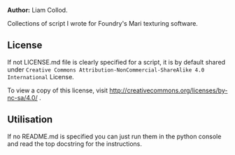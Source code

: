 **Author:** Liam Collod.

Collections of script I wrote for Foundry's Mari texturing software.

## License

If not LICENSE.md file is clearly specified for a script, it is by default shared under `Creative Commons Attribution-NonCommercial-ShareAlike 4.0 International` License.

To view a copy of this license, visit http://creativecommons.org/licenses/by-nc-sa/4.0/ .



## Utilisation

If no README.md is specified you can just run them in the python console and read the top docstring for the instructions.

